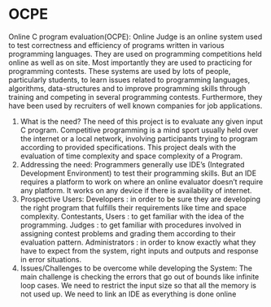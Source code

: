 # OCPE
Online C program evaluation(OCPE):
Online Judge is an online system used to test correctness and efficiency of programs written in
various programming languages. They are used on programming competitions held online as
well as on site. Most importantly they are used to practicing for programming contests. These
systems are used by lots of people, particularly students, to learn issues related to programming
languages, algorithms, data-structures and to improve programming skills through training and
competing in several programming contests. Furthermore, they have been used by recruiters of
well known companies for job applications.
1. What is the need?
The need of this project is to evaluate any given input C program. Competitive programming is a
mind sport usually held over the internet or a local network, involving participants trying to
program according to provided specifications. This project deals with the evaluation of time
complexity and space complexity of a Program.
2. Addressing the need:
Programmers generally use IDE’s (Integrated Development Environment) to test their
programming skills. But an IDE requires a platform to work on where an online evaluator
doesn’t require any platform. It works on any device if there is availability of internet.
3. Prospective Users:
Developers : in order to be sure they are developing the right program that fulfills their
requirements like time and space complexity.
Contestants, Users : to get familiar with the idea of the programming.
Judges : to get familiar with procedures involved in assigning contest problems and grading
them according to their evaluation pattern.
Administrators : in order to know exactly what they have to expect from the system, right inputs
and outputs and response in error situations.
4. Issues/Challenges to be overcome while developing the System:
The main challenge is checking the errors that go out of bounds like infinite loop cases. We
need to restrict the input size so that all the memory is not used up. We need to link an IDE as
everything is done online

